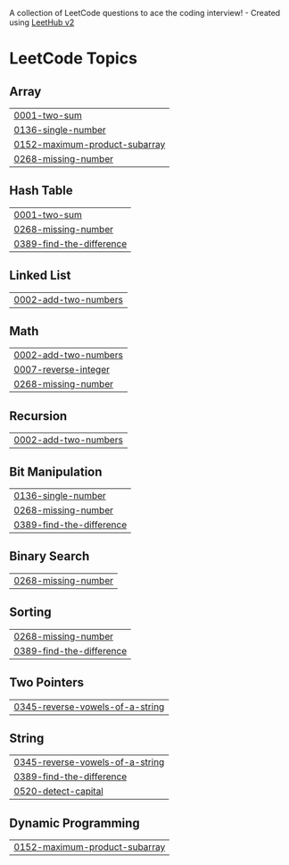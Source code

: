 A collection of LeetCode questions to ace the coding interview! - Created using [LeetHub v2](https://github.com/arunbhardwaj/LeetHub-2.0)
<!---LeetCode Topics Start-->
# LeetCode Topics
## Array
|  |
| ------- |
| [0001-two-sum](https://github.com/Elakkiya2092004/practice/tree/master/0001-two-sum) |
| [0136-single-number](https://github.com/Elakkiya2092004/practice/tree/master/0136-single-number) |
| [0152-maximum-product-subarray](https://github.com/Elakkiya2092004/practice/tree/master/0152-maximum-product-subarray) |
| [0268-missing-number](https://github.com/Elakkiya2092004/practice/tree/master/0268-missing-number) |
## Hash Table
|  |
| ------- |
| [0001-two-sum](https://github.com/Elakkiya2092004/practice/tree/master/0001-two-sum) |
| [0268-missing-number](https://github.com/Elakkiya2092004/practice/tree/master/0268-missing-number) |
| [0389-find-the-difference](https://github.com/Elakkiya2092004/practice/tree/master/0389-find-the-difference) |
## Linked List
|  |
| ------- |
| [0002-add-two-numbers](https://github.com/Elakkiya2092004/practice/tree/master/0002-add-two-numbers) |
## Math
|  |
| ------- |
| [0002-add-two-numbers](https://github.com/Elakkiya2092004/practice/tree/master/0002-add-two-numbers) |
| [0007-reverse-integer](https://github.com/Elakkiya2092004/practice/tree/master/0007-reverse-integer) |
| [0268-missing-number](https://github.com/Elakkiya2092004/practice/tree/master/0268-missing-number) |
## Recursion
|  |
| ------- |
| [0002-add-two-numbers](https://github.com/Elakkiya2092004/practice/tree/master/0002-add-two-numbers) |
## Bit Manipulation
|  |
| ------- |
| [0136-single-number](https://github.com/Elakkiya2092004/practice/tree/master/0136-single-number) |
| [0268-missing-number](https://github.com/Elakkiya2092004/practice/tree/master/0268-missing-number) |
| [0389-find-the-difference](https://github.com/Elakkiya2092004/practice/tree/master/0389-find-the-difference) |
## Binary Search
|  |
| ------- |
| [0268-missing-number](https://github.com/Elakkiya2092004/practice/tree/master/0268-missing-number) |
## Sorting
|  |
| ------- |
| [0268-missing-number](https://github.com/Elakkiya2092004/practice/tree/master/0268-missing-number) |
| [0389-find-the-difference](https://github.com/Elakkiya2092004/practice/tree/master/0389-find-the-difference) |
## Two Pointers
|  |
| ------- |
| [0345-reverse-vowels-of-a-string](https://github.com/Elakkiya2092004/practice/tree/master/0345-reverse-vowels-of-a-string) |
## String
|  |
| ------- |
| [0345-reverse-vowels-of-a-string](https://github.com/Elakkiya2092004/practice/tree/master/0345-reverse-vowels-of-a-string) |
| [0389-find-the-difference](https://github.com/Elakkiya2092004/practice/tree/master/0389-find-the-difference) |
| [0520-detect-capital](https://github.com/Elakkiya2092004/practice/tree/master/0520-detect-capital) |
## Dynamic Programming
|  |
| ------- |
| [0152-maximum-product-subarray](https://github.com/Elakkiya2092004/practice/tree/master/0152-maximum-product-subarray) |
<!---LeetCode Topics End-->